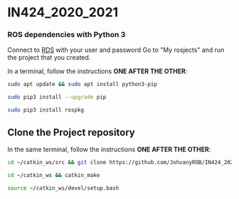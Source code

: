 # IN424_2020_2021

### ROS dependencies with Python 3

Connect to [RDS](https://app.theconstructsim.com/#/) with your user and password
Go to "My rosjects" and run the project that you created.

In a terminal, follow the instructions **ONE AFTER THE OTHER**:
```bash
sudo apt update && sudo apt install python3-pip

sudo pip3 install --upgrade pip

sudo pip3 install rospkg
```

## Clone the Project repository
In the same terminal, follow the instructions **ONE AFTER THE OTHER**:

```bash
cd ~/catkin_ws/src && git clone https://github.com/JohvanyROB/IN424_2020_2021.git

cd ~/catkin_ws && catkin_make

source ~/catkin_ws/devel/setup.bash
```
